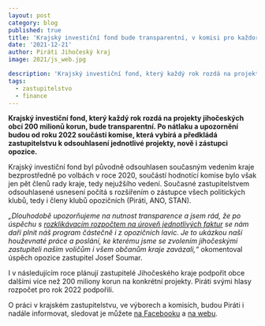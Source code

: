 ```yaml
---
layout: post
category: blog
published: true
title: 'Krajský investiční fond bude transparentní, v komisi pro každoroční rozdělení 200 milionů korun budou také zástupci opozice včetně Pirátů'
date: '2021-12-21'
author: Piráti Jihočeský kraj
image: 2021/js_web.jpg

description: 'Krajský investiční fond, který každý rok rozdá na projekty jihočeských obcí 200 milionů korun, bude transparentní. Po nátlaku a upozornění budou od roku 2022 součástí komise, která vybírá a předkládá zastupitelstvu k odsouhlasení jednotlivé projekty, nově i zástupci opozice.'
tags:
  - zastupitelstvo
  - finance
---
```

**Krajský investiční fond, který každý rok rozdá na projekty jihočeských obcí 200 milionů korun, bude transparentní. Po nátlaku a upozornění budou od roku 2022 součástí komise, která vybírá a předkládá zastupitelstvu k odsouhlasení jednotlivé projekty, nově i zástupci opozice.**

Krajský investiční fond byl původně odsouhlasen současným vedením kraje bezprostředně po  volbách v roce 2020, součástí hodnotící komise bylo však jen pět členů rady kraje, tedy nejužšího vedení. Současné zastupitelstvem odsouhlasené usnesení počítá s rozšířením o zástupce všech politických klubů, tedy i členy klubů opozičních (Piráti, ANO, STAN).

*„Dlouhodobě upozorňujeme na nutnost transparence a jsem rád, že po úspěchu s [rozklikávacím rozpočtem na úroveň jednotlivých faktur](https://rr.kraj-jihocesky.gov.cz/) se nám daří plnit náš program částečně i z opozičních lavic. Je to ukázkou naší houževnaté práce a poslání, ke kterému jsme se zvolením jihočeskými zastupiteli našim voličům i všem občanům kraje zavázali,“* okomentoval úspěch opozice zastupitel Josef Soumar.

I v následujícím roce plánují zastupitelé Jihočeského kraje podpořit obce dalšími více než 200 miliony korun na konkrétní projekty. Piráti svými hlasy rozpočet pro rok 2022 podpořili.

O práci v krajském zastupitelstvu, ve výborech a komisích, budou Piráti i nadále informovat, sledovat je můžete [na Facebooku](https://www.facebook.com/pirati.jck) a 
[na webu](https://jihocesky.pirati.cz/).
